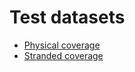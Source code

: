 # Test datasets

* [Physical coverage](physical/README.md)
* [Stranded coverage](stranded/README.md)